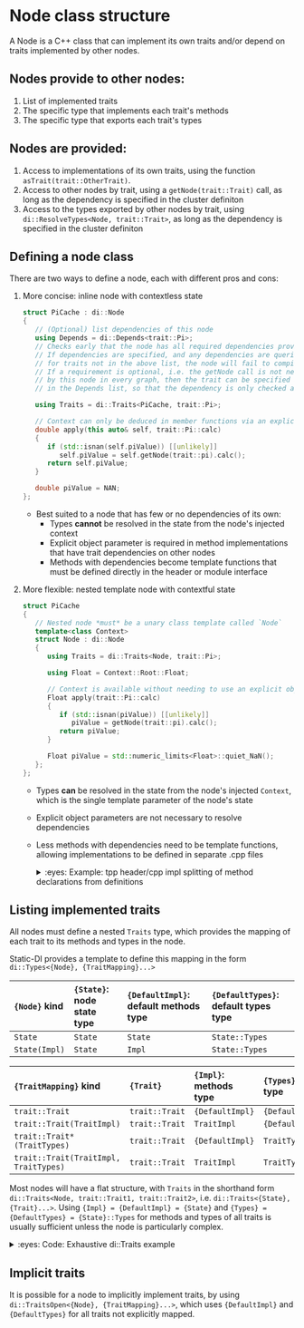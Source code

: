 # Node class structure

A Node is a C++ class that can implement its own traits and/or depend on traits implemented by other nodes.

## Nodes provide to other nodes:
1. List of implemented traits
2. The specific type that implements each trait's methods
3. The specific type that exports each trait's types

## Nodes are provided:
1. Access to implementations of its own traits, using the function `asTrait(trait::OtherTrait)`.
2. Access to other nodes by trait, using a `getNode(trait::Trait)` call, as long as the dependency is specified in the cluster definiton
3. Access to the types exported by other nodes by trait, using `di::ResolveTypes<Node, trait::Trait>`, as long as the dependency is specified in the cluster definiton

## Defining a node class
There are two ways to define a node, each with different pros and cons:
1. More concise: inline node with contextless state

      ```cpp
      struct PiCache : di::Node
      {
         // (Optional) list dependencies of this node
         using Depends = di::Depends<trait::Pi>;
         // Checks early that the node has all required dependencies provided to it by the cluster.
         // If dependencies are specified, and any dependencies are queried via getNode or ResolveTypes
         // for traits not in the above list, the node will fail to compile.
         // If a requirement is optional, i.e. the getNode call is not necessarily made
         // by this node in every graph, then the trait can be specified as `trait::TraitName*`
         // in the Depends list, so that the dependency is only checked at the point of use.

         using Traits = di::Traits<PiCache, trait::Pi>;

         // Context can only be deduced in member functions via an explicit object parameter (deducing-this)
         double apply(this auto& self, trait::Pi::calc)
         {
            if (std::isnan(self.piValue)) [[unlikely]]
               self.piValue = self.getNode(trait::pi).calc();
            return self.piValue;
         }

         double piValue = NAN;
      };
      ```

      - Best suited to a node that has few or no dependencies of its own:
         - Types **cannot** be resolved in the state from the node's injected context
         - Explicit object parameter is required in method implementations that have trait dependencies on other nodes
         - Methods with dependencies become template functions that must be defined directly in the header or module interface
2. More flexible: nested template node with contextful state

      ```cpp
      struct PiCache
      {
         // Nested node *must* be a unary class template called `Node`
         template<class Context>
         struct Node : di::Node
         {
            using Traits = di::Traits<Node, trait::Pi>;

            using Float = Context::Root::Float;

            // Context is available without needing to use an explicit object parameter
            Float apply(trait::Pi::calc)
            {
               if (std::isnan(piValue)) [[unlikely]]
                  piValue = getNode(trait::pi).calc();
               return piValue;
            }

            Float piValue = std::numeric_limits<Float>::quiet_NaN();
         };
      };
      ```

      - Types **can** be resolved in the state from the node's injected `Context`, which is the single template parameter of the node's state
      - Explicit object parameters are not necessary to resolve dependencies

      - Less methods with dependencies need to be template functions, allowing implementations to be defined in separate .cpp files
         <details>
         <summary>:eyes: Example: tpp header/cpp impl splitting of method declarations from definitions</summary>

         ```cpp
         // pi_cache.hpp
         #include <di/di.hpp>

         struct PiCache
         {
            // Nested node *must* be a unary class template called `Node`
            template<class Context>
            struct Node : di::Node
            {
               using Traits = di::Traits<Node, trait::Pi>;

               using Float = Context::Root::Float;

               Float apply(trait::Pi::calc);

               Float piValue = std::numeric_limits<Float>::quiet_NaN();
            };
         };
         ```
         ```cpp
         // pi_cache.tpp
         #include "pi_cache.hpp"

         template<class Context>
         auto PiCache::Node<Context>::apply(trait::Pi::Calc) -> Float
         {
            if (std::isnan(piValue)) [[unlikely]]
               piValue = getNode(trait::pi).calc();
            return piValue;
         }
         ```
         ```CMake
         # CMakeLists.txt
         add_executable(math_lib main.cpp)

         # Generates math.hxx from math.hxx.dig (which defines MathCluster)
         target_generate_di_headers(math_lib)

         # Generates {build_dir}/src/piCache.cpp, which instantiates PiCache::Node<Context>
         # with the Context injected by MathCluster, and adds it to math_lib
         target_generate_di_src(math_lib
            GRAPH_HEADER   math.hxx
            GRAPH_TYPE     di::Graph<MathCluster>
            NODES
               piCache     pi_cache.tpp
               # ... other nodes not shown here
         )
         ```
         ```cpp
         // {build_dir}/src/piCache.cpp generated by target_generate_di_src
         #include "math.hxx"
         #include <di/macros.hpp>

         #include "pi_cache.tpp"

         DI_INSTANTIATE(di::Graph<MathCluster>, piCache)
         ```
         </details>

## Listing implemented traits

All nodes must define a nested `Traits` type, which provides the mapping of each trait to its methods and types in the node.

Static-DI provides a template to define this mapping in the form `di::Types<{Node}, {TraitMapping}...>`

|`{Node}` kind|`{State}`: node state type|`{DefaultImpl}`: default methods type|`{DefaultTypes}`: default types type|
|:---|:---|:---|:---|
|`State`|`State`|`State`|`State::Types`|
|`State(Impl)`|`State`|`Impl`|`State::Types`|

|`{TraitMapping}` kind|`{Trait}`|`{Impl}`: methods type|`{Types}`: types type|
|:---|:---|:---|:---|
|`trait::Trait`|`trait::Trait`|`{DefaultImpl}`|`{DefaultTypes}`|
|`trait::Trait(TraitImpl)`|`trait::Trait`|`TraitImpl`|`{DefaultTypes}`|
|`trait::Trait*(TraitTypes)`|`trait::Trait`|`{DefaultImpl}`|`TraitTypes`|
|`trait::Trait(TraitImpl, TraitTypes)`|`trait::Trait`|`TraitImpl`|`TraitTypes`|

Most nodes will have a flat structure, with `Traits` in the shorthand form `di::Traits<Node, trait::Trait1, trait::Trait2>`, i.e. `di::Traits<{State}, {Trait}...>`. Using `{Impl} = {DefaultImpl} = {State}` and `{Types} = {DefaultTypes} = {State}::Types` for methods and types of all traits is usually sufficient unless the node is particularly complex.

<details>
<summary>:eyes: Code: Exhaustive di::Traits example</summary>

```
cluster Dinner
{
   guest = Guest
   fruit = FruitBasket

   using g = trait::Guest
   using a = trait::Apple, b = trait::Banana, o = trait::Orange, t = trait::Tangerine

   [g] .. --> guest
   [a]        guest --> fruit
   [b]        guest --> fruit
   [o]        guest --> fruit
   [t]        guest --> fruit
}

trait Guest
{
   eat() -> void
}

trait Apple
{
   take()
}

trait Banana
{
   take()
}

trait Orange [Types]
{
   requires typename Types::Orange
   take() -> Types::Orange
}

// Tangerine has an identical interface to Orange, but is resolved by a different name (advanced)
trait Tangerine = Orange
```
```cpp
struct FruitBasket
{
   template<class Context>
   struct Node : di::Node
   {
      struct Apple; // detached interface
      struct BananaTypes;
      struct Tangerine; // overrides Node::apply(trait::Orange::take)
      struct TangerineTypes; // overrides Types::Orange

      using Traits = di::Traits<Node
         , trait::Orange // methods: Node, types: Node::Types
         , trait::Apple(Apple)  // m: Apple, t: Node::Types
         , trait::Banana*(BananaTypes) // m: Node, t: BananaTypes
         , trait::Tangerine(Tangerine, TangerineTypes) // m: Tangerine, t: TangerineTypes
      >;

      struct Types
      {
         using Apple = int;
         using Orange = int;
      };

      struct TangerineTypes
      {
         using Orange = long;
      };

      struct BananaTypes
      {
         using Banana = int;
      };

      int apples = 2, oranges = 1, bananas = 2;
      long tangerines = 5;

      template<class Int>
      static Int take(Int& source, Int amount)
      {
         Int taken = std::min(source, amount);
         source -= taken;
         return taken;
      }

      Types::Orange apply(trait::Orange::take, Types::Orange amount)
      {
         return take(oranges, amount);
      }

      struct Apple : di::DetachedInterface
      {
         // Detached interface accesses state through explicit object paramater
         Types::Apple apply(this auto& self, trait::Apple::take, Types::Apple amount)
         {
            return take(self->apples, amount);
         }
      };

      BananaTypes::Banana apply(trait::Banana::take, BananaTypes::Banana amount)
      {
         return take(bananas, amount);
      }
   };
};

// Tangerine extends Node, so must be defined after Node
template<class Context>
struct FruitBasket::Node<Context>::Tangerine : Node
{
   // Overrides Node::apply(trait::Orange::take, int) for trait::Tangerine only
   TangerineTypes::Orange apply(trait::Orange::take, TangerineTypes::Orange amount)
   {
      return take(tangerines, amount);
   }
};
```
```cpp
struct Guest : di::Node
{
   using Traits = di::Traits<Guest, trait::Guest>;

   template<class Self>
   void apply(this Self& self, trait::Guest::eat)
   {
      // FruitBasket::Node<...>::Types::Orange
      using Orange = di::ResolveTypes<Self, trait::Orange>::Orange;
      // FruitBasket::Node<...>::Types::Apple
      using Apple = di::ResolveTypes<Self, trait::Apple>::Apple;
      // FruitBasket::Node<...>::BananaTypes::Banana
      using Banana = di::ResolveTypes<Self, trait::Banana>::Banana;
      // FruitBasket::Node<...>::TangerineTypes::Orange
      using Tangerine = di::ResolveTypes<Self, trait::Tangerine>::Orange;

      // FruitBasket::Node<...>::apply(trait::Orange::take{}, 3)
      std::same_as<Orange> auto oranges = self.getNode(trait::orange).take(3);
      // di::DetachedImpl<FruitBasket::Node<...>, FruitBasket::Node<...>::Apple>::apply(trait::Apple::take{}, 3)
      std::same_as<Apple> auto apples = self.getNode(trait::apple).take(3);
      // FruitBasket::Node<...>::apply(trait::Banana::take{}, 3)
      std::same_as<Banana> auto bananas = self.getNode(trait::banana).take(3);
      // FruitBasket::Node<...>::Tangerine::apply(trait::Orange::take{}, 3)
      std::same_as<Tangerine> auto tangerines = self.getNode(trait::tangerine).take(3);

      assert(apples == 2);
      assert(oranges == 1);
      assert(bananas == 2);
      assert(tangerines == 3);
   }
};
```
</details>

## Implicit traits

It is possible for a node to implicitly implement traits, by using `di::TraitsOpen<{Node}, {TraitMapping}...>`, which uses `{DefaultImpl}` and `{DefaultTypes}` for all traits not explicitly mapped.
